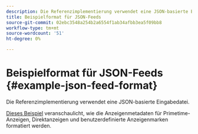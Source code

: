 ```yaml
---
description: Die Referenzimplementierung verwendet eine JSON-basierte Eingabedatei.
title: Beispielformat für JSON-Feeds
source-git-commit: 02ebc3548a254b2a6554f1ab34afbb3ea5f09bb8
workflow-type: tm+mt
source-wordcount: '51'
ht-degree: 0%

---
```


# Beispielformat für JSON-Feeds {#example-json-feed-format}

Die Referenzimplementierung verwendet eine JSON-basierte Eingabedatei.

[Dieses Beispiel](https://help.adobe.com/en_US/primetime/api/reference_implementation/json-example.json) veranschaulicht, wie die Anzeigenmetadaten für Primetime-Anzeigen, Direktanzeigen und benutzerdefinierte Anzeigenmarken formatiert werden.
